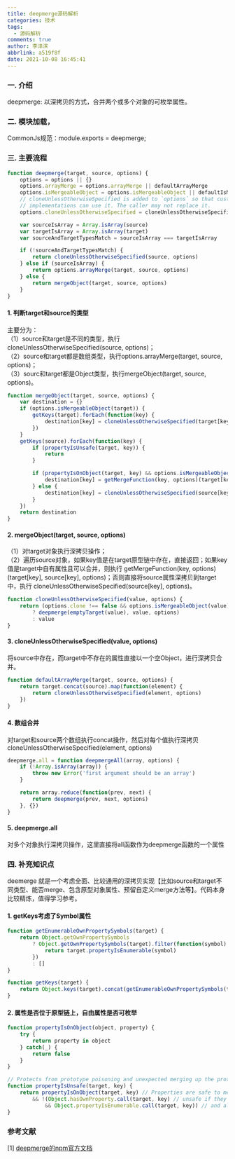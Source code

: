```yaml
---
title: deepmerge源码解析
categories: 技术
tags:
  - 源码解析
comments: true
author: 李泽滨
abbrlink: a519f8f
date: 2021-10-08 16:45:41
---
```


### 一. 介绍

deepmerge: 以深拷贝的方式，合并两个或多个对象的可枚举属性。

### 二. 模块加载，

CommonJs规范：module.exports = deepmerge;

### 三. 主要流程

```javascript
function deepmerge(target, source, options) {
	options = options || {}
	options.arrayMerge = options.arrayMerge || defaultArrayMerge
	options.isMergeableObject = options.isMergeableObject || defaultIsMergeableObject
	// cloneUnlessOtherwiseSpecified is added to `options` so that custom arrayMerge()
	// implementations can use it. The caller may not replace it.
	options.cloneUnlessOtherwiseSpecified = cloneUnlessOtherwiseSpecified

	var sourceIsArray = Array.isArray(source)
	var targetIsArray = Array.isArray(target)
	var sourceAndTargetTypesMatch = sourceIsArray === targetIsArray

	if (!sourceAndTargetTypesMatch) {
		return cloneUnlessOtherwiseSpecified(source, options)
	} else if (sourceIsArray) {
		return options.arrayMerge(target, source, options)
	} else {
		return mergeObject(target, source, options)
	}
}
```

#### 1. 判断target和source的类型

主要分为：  
（1）source和target是不同的类型，执行cloneUnlessOtherwiseSpecified(source, options)；   
（2）source和target都是数组类型，执行options.arrayMerge(target, source, options)；  
（3）sourc和target都是Object类型，执行mergeObject(target, source, options)。

```javascript
function mergeObject(target, source, options) {
	var destination = {}
	if (options.isMergeableObject(target)) {
		getKeys(target).forEach(function(key) {
			destination[key] = cloneUnlessOtherwiseSpecified(target[key], options)
		})
	}
	getKeys(source).forEach(function(key) {
		if (propertyIsUnsafe(target, key)) {
			return
		}

		if (propertyIsOnObject(target, key) && options.isMergeableObject(source[key])) {
			destination[key] = getMergeFunction(key, options)(target[key], source[key], options)
		} else {
			destination[key] = cloneUnlessOtherwiseSpecified(source[key], options)
		}
	})
	return destination
}
```
#### 2. mergeObject(target, source, options)
（1）对target对象执行深拷贝操作；  
（2）遍历source对象，如果key值是在target原型链中存在，直接返回；如果key值是target中自有属性且可以合并，则执行 getMergeFunction(key, options)(target[key], source[key], options)；否则直接将source属性深拷贝到target中，执行 cloneUnlessOtherwiseSpecified(source[key], options)。


```javascript
function cloneUnlessOtherwiseSpecified(value, options) {
	return (options.clone !== false && options.isMergeableObject(value))
		? deepmerge(emptyTarget(value), value, options)
		: value
}
```

#### 3. cloneUnlessOtherwiseSpecified(value, options)

将source中存在，而target中不存在的属性直接以一个空Object，进行深拷贝合并。

```javascript
function defaultArrayMerge(target, source, options) {
	return target.concat(source).map(function(element) {
		return cloneUnlessOtherwiseSpecified(element, options)
	})
}
```

#### 4. 数组合并

对target和source两个数组执行concat操作，然后对每个值执行深拷贝cloneUnlessOtherwiseSpecified(element, options) 

```javascript
deepmerge.all = function deepmergeAll(array, options) {
	if (!Array.isArray(array)) {
		throw new Error('first argument should be an array')
	}

	return array.reduce(function(prev, next) {
		return deepmerge(prev, next, options)
	}, {})
}
```
#### 5. deepmerge.all 

对多个对象执行深拷贝操作，这里直接将all函数作为deepmerge函数的一个属性

### 四. 补充知识点

deemerge 就是一个考虑全面、比较通用的深拷贝实现【比如source和target不同类型、能否merge、包含原型对象属性、预留自定义merge方法等】。代码本身比较精炼，值得学习参考。

#### 1. getKeys考虑了Symbol属性

```javascript
function getEnumerableOwnPropertySymbols(target) {
	return Object.getOwnPropertySymbols
		? Object.getOwnPropertySymbols(target).filter(function(symbol) {
			return target.propertyIsEnumerable(symbol)
		})
		: []
}

function getKeys(target) {
	return Object.keys(target).concat(getEnumerableOwnPropertySymbols(target))
}
```

#### 2. 属性是否位于原型链上，自由属性是否可枚举

```javascript
function propertyIsOnObject(object, property) {
	try {
		return property in object
	} catch(_) {
		return false
	}
}

// Protects from prototype poisoning and unexpected merging up the prototype chain.
function propertyIsUnsafe(target, key) {
	return propertyIsOnObject(target, key) // Properties are safe to merge if they don't exist in the target yet,
		&& !(Object.hasOwnProperty.call(target, key) // unsafe if they exist up the prototype chain,
			&& Object.propertyIsEnumerable.call(target, key)) // and also unsafe if they're nonenumerable.
}
```

### 参考文献
[1] [deepmerge的npm官方文档](https://www.npmjs.com/package/deepmerge)
